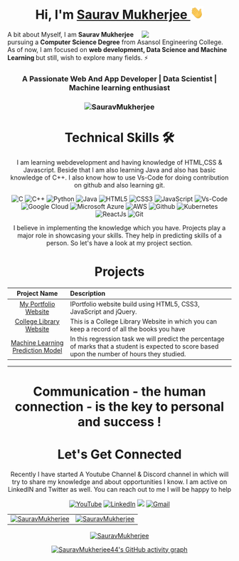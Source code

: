 <h1 align="center" >Hi, I'm <a href="https://www.linkedin.com/in/sauravmukherjee44/" target="_blank"> Saurav Mukherjee </a><img src="https://github.com/ABSphreak/ABSphreak/blob/master/gifs/Hi.gif" width="30px"></h1>
<img width="40%" align="right"   src="https://github.com/SauravMukherjee44/SauravMukherjee44/blob/03193437b82d681c9caa24657c4ebec746dc628f/workbench.svg" >

A bit about Myself, I am <b>Saurav Mukherjee</b> pursuing a <b>Computer Science Degree</b> from Asansol Engineering College. As of now, I am focused on <b>web development, Data Science and Machine Learning </b> but still, wish to explore many fields. ⚡

<h3 align="center">A Passionate Web And App Developer | Data Scientist | Machine learning enthusiast </h3>

<h3><p align="center"> <img src="https://komarev.com/ghpvc/?username=SauravMukherjee44&label=Profile%20views&color=6805D3&style=flat" alt="SauravMukherjee" /> </p></h3>
   <div align="center">

<h1>Technical Skills 🛠</h1>
   
I am learning webdevelopment and having knowledge of HTML,CSS & Javascript. Beside that I am also learning Java and also has basic knowledge of C++. I also know how to use Vs-Code for doing contribution on github and also learning git.

<p align="center"> 
<img alt="C" src="https://img.shields.io/badge/c-%2300599C.svg?&style=for-the-badge&logo=c&logoColor=white" />
<img alt="C++" src="https://img.shields.io/badge/c++-%2300599C.svg?&style=for-the-badge&logo=c%2B%2B&ogoColor=white" />
   <img alt="Python" src="https://img.shields.io/badge/python-%2314354C.svg?style=for-the-badge&logo=python&logoColor=white"/>
 <img alt="Java" src="https://img.shields.io/badge/java-%23ED8B00.svg?&style=for-the-badge&logo=java&logoColor=white" />
<img alt="HTML5" src="https://img.shields.io/badge/html5-%23E34F26.svg?&style=for-the-badge&logo=html5&logoColor=white" />
 <img alt="CSS3" src="https://img.shields.io/badge/css3-%231572B6.svg?&style=for-the-badge&logo=css3&logoColor=white" />
 <img alt="JavaScript" src="https://img.shields.io/badge/javascript-%23323330.svg?&style=for-the-badge&logo=javascript&logoColor=%23F7DF1E" />
 <img alt="Vs-Code" src="https://img.shields.io/badge/Editor-VSCode-blue?style=flat-square&logo=visual-studio-code&logoColor=white" />
 <img alt="Google Cloud" src="https://img.shields.io/badge/Google%20Cloud-black?style=flat-square&logo=google-cloud" />
 <img alt="Microsoft Azure" src="https://img.shields.io/badge/Microsoft%20Azure-232F7E?style=flat-square&logo=microsoft-azure"/>
 <img alt="AWS" src="https://img.shields.io/badge/Learning-AWS-FF9900?style=flat-square&logo=amazon-aws&logoColor=white" />
  <img alt="Github" src="https://img.shields.io/badge/-GitHub-181717?style=flat-square&logo=github" /> 
  <img alt="Kubernetes" src="https://img.shields.io/badge/-Kubernetes-326CE5?style=flat-square&logo=Kubernetes&logoColor=ffffff" /> 
    <img alt="ReactJs" src="https://img.shields.io/badge/-ReactJs-61DAFB?logo=react" />
    <img alt="Git" src="https://img.shields.io/badge/-Git-black?style=flat-square&logo=git" />
   
</p>

  
I believe in implementing the knowledge which you have. Projects play a major role in showcasing your skills. They help in predicting skills of a person. So let's have a look at my project section.

<h1 align="center">Projects</h1>




| Project Name      | Description | 
| :---:        |    :----   |  
| [My Portfolio Website](https://sauravmukherjee44.github.io/Portfolio-Saurav-Mukherjee/)     | IPortfolio website build using HTML5, CSS3, JavaScript and jQuery. 
| [College Library Website](https://sauravmukherjee44.github.io/Aec-Library-Website/)   | This is a College Library Website in which you can keep a record of all the books you have    | issued.© 2021 Saurav Mukherjee 
| [Machine Learning Prediction Model](https://github.com/SauravMukherjee44/The-Sparks-Foundation---Machine-Learning-Task-1/blob/main/Sparks%20Foundation%20Task%20-1%20.ipynb)     | In this regression task we will predict the  percentage of marks that a student is expected to score based upon the number of hours they studied. |

<hr>
<h1 align="center">Communication - the human connection - is the key to personal and success !</h1>

<h1 align="center">Let's Get Connected</h1>

Recently I have started A Youtube Channel & Discord channel in which will try to share my knowledge and about opportunities I know. I am active on LinkedIN and Twitter as well. You can reach out to me I will be happy to help</p>

<div align="center">

<a  href="https://www.youtube.com/channel/UCYGVtIgQIAChKBWBmChxzJw" target="_blank"><img alt="YouTube" src="https://img.shields.io/badge/Youtube-%23FF0000.svg?style=for-the-badge&logo=YouTube&logoColor=white" /></a>
<a  href="https://www.linkedin.com/in/sauravmukherjee44/" target="_blank"><img alt="LinkedIn" src="https://img.shields.io/badge/linkedin%20-%230077B5.svg?&style=for-the-badge&logo=linkedin&logoColor=white" /></a>
<a href="https://twitter.com/mesourav44" target="_blank"><img src="https://img.shields.io/badge/twitter-%2300acee.svg?&style=for-the-badge&logo=twitter&logoColor=white&alt=twitter" /></a>
<a href="mailto:mesouravofficial@gmail.com"><img  alt="Gmail" src="https://img.shields.io/badge/Gmail-D14836?style=for-the-badge&logo=gmail&logoColor=white" />

</div>

<table>
  <tr>
    <td><img src="https://github-readme-stats.vercel.app/api?username=SauravMukherjee44&show_icons=true&theme=dark&locale=en" alt="SauravMukherjee" /></td>
    <td><img src="https://github-readme-stats.vercel.app/api/top-langs?username=SauravMukherjee44&show_icons=true&theme=dark&locale=en&layout=compact" alt="SauravMukherjee" /></td>
  </tr>
</table>

<div align="center">
<p><img align="center" src="https://github-readme-streak-stats.herokuapp.com/?user=SauravMukherjee44&theme=dark" alt="SauravMukherjee" /></p>
  </div>

 [![SauravMukherjee44's GitHub activity graph](https://activity-graph.herokuapp.com/graph?username=SauravMukherjee44&theme=xcode)](https://git.io/SauravMukherjee44)

